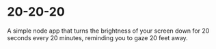 # 20-20-20
A simple node app that turns the brightness of your screen down for 20 seconds every 20 minutes, reminding you to gaze 20 feet away.
